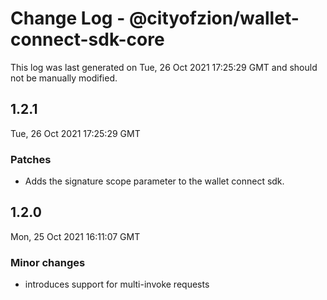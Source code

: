 # Change Log - @cityofzion/wallet-connect-sdk-core

This log was last generated on Tue, 26 Oct 2021 17:25:29 GMT and should not be manually modified.

## 1.2.1
Tue, 26 Oct 2021 17:25:29 GMT

### Patches

- Adds the signature scope parameter to the wallet connect sdk.

## 1.2.0
Mon, 25 Oct 2021 16:11:07 GMT

### Minor changes

- introduces support for multi-invoke requests

